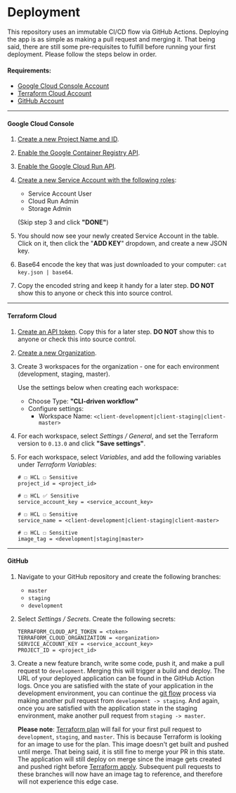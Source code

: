 # Deployment

This repository uses an immutable CI/CD flow via GitHub Actions. Deploying the app is as simple as making a pull request
and merging it. That being said, there are still some pre-requisites to fulfill before running your first deployment.
Please follow the steps below in order.

#### Requirements:

- [Google Cloud Console Account](https://console.cloud.google.com)
- [Terraform Cloud Account](https://app.terraform.io/signup/account)
- [GitHub Account](https://github.com/join)

---

#### Google Cloud Console

1. [Create a new Project Name and ID](https://console.cloud.google.com/projectcreate).

2. [Enable the Google Container Registry API](https://console.cloud.google.com/apis/library/containerregistry.googleapis.com).

3. [Enable the Google Cloud Run API](https://console.developers.google.com/apis/library/run.googleapis.com).

4. [Create a new Service Account with the following roles](https://console.cloud.google.com/iam-admin/serviceaccounts/create):
    - Service Account User
    - Cloud Run Admin
    - Storage Admin
   
    (Skip step 3 and click **"DONE"**)

5. You should now see your newly created Service Account in the table. Click on it, then click the "**ADD KEY**" 
dropdown, and create a new JSON key.

6. Base64 encode the key that was just downloaded to your computer: `cat key.json | base64`.

7. Copy the encoded string and keep it handy for a later step. **DO NOT** show this to anyone or check this into source
control.

---

#### Terraform Cloud

1. [Create an API token](https://app.terraform.io/app/settings/tokens). Copy this for a later step. **DO NOT** show 
this to anyone or check this into source control.

2. [Create a new Organization](https://app.terraform.io/app/organizations/new).

3. Create 3 workspaces for the organization - one for each environment (development, staging, master).

    Use the settings below when creating each workspace:

    - Choose Type: **"CLI-driven workflow"**
    - Configure settings:
        - Workspace Name: `<client-development|client-staging|client-master>`

4. For each workspace, select _Settings / General_, and set the Terraform version to `0.13.0` and click **"Save settings"**.

5. For each workspace, select _Variables_, and add the following variables under _Terraform Variables_:
    
    ```
    # ☐ HCL ☐ Sensitive 
    project_id = <project_id>
    
    # ☐ HCL ✅ Sensitive 
    service_account_key = <service_account_key>
    
    # ☐ HCL ☐ Sensitive 
    service_name = <client-development|client-staging|client-master>
    
    # ☐ HCL ☐ Sensitive 
    image_tag = <development|staging|master>
    ```

---

#### GitHub

1. Navigate to your GitHub repository and create the following branches:
    - `master`
    - `staging`
    - `development`
    
2. Select _Settings / Secrets_. Create the following secrets:

    ```
    TERRAFORM_CLOUD_API_TOKEN = <token>
    TERRAFORM_CLOUD_ORGANIZATION = <organization>
    SERVICE_ACCOUNT_KEY = <service_account_key>
    PROJECT_ID = <project_id>
    ```

3. Create a new feature branch, write some code, push it, and make a pull request to `development`. Merging 
   this will trigger a build and deploy. The URL of your deployed application can be found in the GitHub Action logs.
   Once you are satisfied with the state of your application in the development environment, you can continue the
   [git flow](https://www.atlassian.com/git/tutorials/comparing-workflows/gitflow-workflow) process via making another 
   pull request from `development -> staging`. And again, once you are satisfied with the application state in the 
   staging environment, make another pull request from `staging -> master`.

   **Please note**: [Terraform plan](https://www.terraform.io/docs/commands/plan.html) will fail for your first
   pull request to `development`, `staging`, and `master`. This is because Terraform is looking for an image to use 
   for the plan. This image doesn't get built and pushed until merge. That being said, it is still fine to merge your 
   PR in this state. The application will still deploy on merge since the image gets created and pushed right before
   [Terraform apply](https://www.terraform.io/docs/commands/apply.html). Subsequent pull requests to these branches
   will now have an image tag to reference, and therefore will not experience this edge case.

